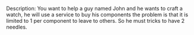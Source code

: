 Description: You want to help a guy named John and he wants to craft a watch, he will use a service to buy his components the problem is that it is limited to 1 per component to leave to others.
So he must tricks to have 2 needles.
